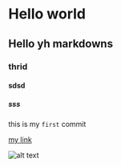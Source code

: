 # Hello world
##  Hello yh markdowns
### thrid
#### sdsd
##### sss

this is my `first` commit

[my link](https://www.naver.com)

![alt text](image.jpg)